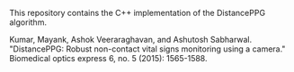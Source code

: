 This repository contains the C++ implementation of the DistancePPG algorithm.

Kumar, Mayank, Ashok Veeraraghavan, and Ashutosh Sabharwal. "DistancePPG: Robust non-contact vital signs monitoring using a camera." Biomedical optics express 6, no. 5 (2015): 1565-1588.
